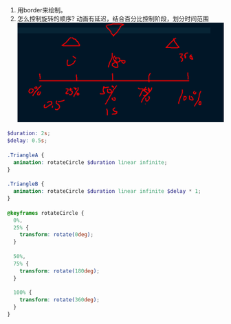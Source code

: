 1. 用border来绘制。
2. 怎么控制旋转的顺序? 动画有延迟，结合百分比控制阶段，划分时间范围
   ![](./image.png)

```scss
$duration: 2s;
$delay: 0.5s;

.TriangleA {
  animation: rotateCircle $duration linear infinite;
}

.TriangleB {
  animation: rotateCircle $duration linear infinite $delay * 1;
}

@keyframes rotateCircle {
  0%,
  25% {
    transform: rotate(0deg);
  }

  50%,
  75% {
    transform: rotate(180deg);
  }

  100% {
    transform: rotate(360deg);
  }
}
```
